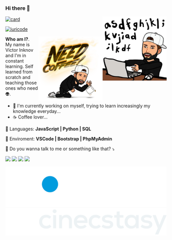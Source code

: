 ### Hi there 👋

<!--
**victorinknov/victorinknov** is a ✨ _special_ ✨ repository because its `README.md` (this file) appears on your GitHub profile.

Here are some ideas to get you started:

- 🔭 I’m currently working on ...
- 🌱 I’m currently learning ...
- 👯 I’m looking to collaborate on ...
- 🤔 I’m looking for help with ...
- 💬 Ask me about ...
- 📫 How to reach me: ...
- 😄 Pronouns: ...
- ⚡ Fun fact: ...
-->

<img src="https://github.com/victorinknov/victorinknov/blob/main/stickers/coding.png" min-width="200px" max-width="200px" width="200px" align="right" alt="me coding">

[![card](https://github-readme-stats.vercel.app/api?username=victorinknov&theme=dracula)](https://github.com/victorinknov/)

[![iuricode](https://github-readme-stats.vercel.app/api/top-langs/?username=victorinknov&hide=html&layout=compact&theme=dracula)](https://github.com/victorinknov/)

<img src="https://github.com/victorinknov/victorinknov/blob/main/stickers/need-coffee.png" min-width="200px" max-width="200px" width="200px" align="right" alt="need coffee">

<p align="left"> 
   <strong>Who am I?</strong>.<br>
  My name is Victor Inknov and I'm in constant learning. Self learned from scratch and teaching those ones who need 👽.
</p>

- 🔭 I'm currently working on myself, trying to learn increasingly my knowledge everyday...
- ☕ Coffee lover...

<p align="left">
  🦄 Languages: <strong>JavaScript | Python | SQL </strong>
</p>

<p align="left">
  💼 Enviroment: <strong>VSCode | Bootstrap | PhpMyAdmin </strong>
</p>

<p align="left">
  💌 Do you wanna talk to me or something like that? ⤵️
</p>

<p align="left">
   <a href="https://www.linkedin.com/in/victor-inknov/" alt="Linkedin">
  <img src="https://img.shields.io/badge/-Linkedin-0e76a8?style=flat-square&logo=Linkedin&logoColor=white&link=https://www.linkedin.com/in/victor-inknov/" /></a>

  <a href="https://wa.me/5511960687340" alt="WhatsApp">
  <img src="https://img.shields.io/badge/-WhatsApp-25d366?style=flat-square&labelColor=25d366&logo=whatsapp&logoColor=white&link=https://wa.me/5511960687340"/></a>

  <a href="https://fb.com/victor.inknov" alt="Facebook">
  <img src="https://img.shields.io/badge/-Facebook-3b5998?style=flat-square&labelColor=3b5998&logo=facebook&logoColor=white&link=https://fb.com/victorinknov"/></a>

  <a href="https://instagram.com/victorinknov/" alt="Instagram">
  <img src="https://img.shields.io/badge/-Instagram-DF0174?style=flat-square&labelColor=DF0174&logo=instagram&logoColor=white&link=https://instagram.com/victorinknov/"/></a>
</p>

<p align="center">
   <a href="https://confiadesign.ml">
      <img src="https://github.com/victorinknov/victorinknov/blob/main/logo-confiad.svg"  alt="Confia Design">
   </a>
   <a href="https://cinecstasy.ml">
      <img src="https://github.com/victorinknov/victorinknov/blob/main/cinecstasy.svg"  alt="Cinecstasy">
   </a>
   <a href="https://victorinknov.ml>
      <h3> Victor Inknov </h3>
   </a>
</p>
   
